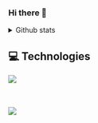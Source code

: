 ### Hi there 👋

<details>
 <summary>Github stats</summary>

| <img align="center" src="https://github-readme-stats.vercel.app/api?username=maciekt07&show_icons=true&theme=tokyonight" alt="Anurag's github stats" /> |<img align="center" src="https://github-readme-stats.vercel.app/api/top-langs/?username=maciekt07&layout=compact&theme=tokyonight&langs_count=4" />|
| ------------- | ------------- |
  
</details>

## 💻 Technologies

 <a href="https://skillicons.dev">
    <img src="https://skillicons.dev/icons?i=js,ts,react,vite,tailwind,styledcomponents,sass,materialui,supabase,git,github,vscode,figma,blender&perline=7" />
  </a>

<br/><br/>
<a href="https://www.buymeacoffee.com/maciekt07" target="_blank">
 <img src="https://img.buymeacoffee.com/button-api/?text=Buy me a coffee&emoji=&slug=maciekt07&button_colour=1a1b27&font_colour=ffffff&font_family=Lato&outline_colour=ffffff&coffee_colour=FFDD00"></a>
</a>
